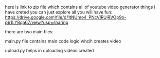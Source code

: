 here is link to zip file which contains all of youtube video generator things i have creted you can just explore all you will have fun: https://drive.google.com/file/d/1tNUmo4_PNcVlRUjRVOp9o-p61LYBqa67/view?usp=sharing

there are two main files:

  main.py file contains main code logic whcih creates video
  
  upload.py helps in uploading videos created


